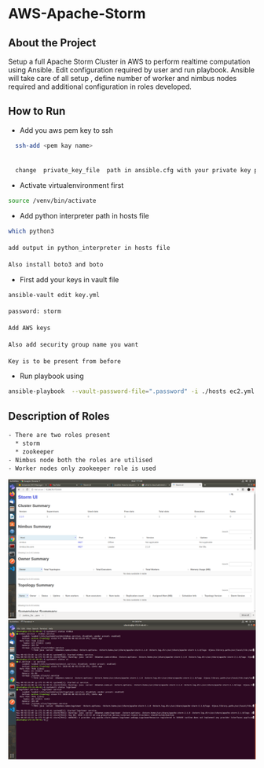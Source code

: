 # AWS-Apache-Storm

## About the Project

Setup a full Apache Storm Cluster in AWS to perform realtime computation using Ansible. Edit configuration required by user and run playbook.
Ansible will take care of all setup , define number of worker and nimbus nodes required and additional configuration in roles developed.

## How to Run 

- Add you aws pem key to ssh
```sh
  ssh-add <pem kay name>


  change  private_key_file  path in ansible.cfg with your private key path

```

- Activate virtualenvironment first
```sh
source /venv/bin/activate
```
- Add python interpreter path in hosts file
```sh
which python3

add output in python_interpreter in hosts file

Also install boto3 and boto
```

- First add your keys in vault file
```sh
ansible-vault edit key.yml

password: storm

Add AWS keys 

Also add security group name you want

Key is to be present from before
```
- Run playbook using

```sh
ansible-playbook  --vault-password-file=".password" -i ./hosts ec2.yml
```

## Description of Roles
```sh
- There are two roles present
  * storm
  * zookeeper
- Nimbus node both the roles are utilised
- Worker nodes only zookeeper role is used
```

<img src="images/storm.png">




<img src="images/svc.png">
